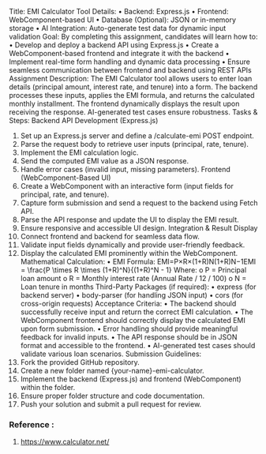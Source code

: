 Title: EMI Calculator
Tool Details:
•	Backend: Express.js
•	Frontend: WebComponent-based UI
•	Database (Optional): JSON or in-memory storage
•	AI Integration: Auto-generate test data for dynamic input validation
Goal:
By completing this assignment, candidates will learn how to:
•	Develop and deploy a backend API using Express.js
•	Create a WebComponent-based frontend and integrate it with the backend
•	Implement real-time form handling and dynamic data processing
•	Ensure seamless communication between frontend and backend using REST APIs
Assignment Description:
The EMI Calculator tool allows users to enter loan details (principal amount, interest rate, and tenure) into a form. The backend processes these inputs, applies the EMI formula, and returns the calculated monthly installment. The frontend dynamically displays the result upon receiving the response. AI-generated test cases ensure robustness.
Tasks & Steps:
Backend API Development (Express.js)
1.	Set up an Express.js server and define a /calculate-emi POST endpoint.
2.	Parse the request body to retrieve user inputs (principal, rate, tenure).
3.	Implement the EMI calculation logic.
4.	Send the computed EMI value as a JSON response.
5.	Handle error cases (invalid input, missing parameters).
Frontend (WebComponent-Based UI)
6.	Create a WebComponent with an interactive form (input fields for principal, rate, and tenure).
7.	Capture form submission and send a request to the backend using Fetch API.
8.	Parse the API response and update the UI to display the EMI result.
9.	Ensure responsive and accessible UI design.
Integration & Result Display
10.	Connect frontend and backend for seamless data flow.
11.	Validate input fields dynamically and provide user-friendly feedback.
12.	Display the calculated EMI prominently within the WebComponent.
Mathematical Calculation:
•	EMI Formula: EMI=P×R×(1+R)N(1+R)N−1EMI = \frac{P \times R \times (1+R)^N}{(1+R)^N - 1} Where: 
o	P = Principal loan amount
o	R = Monthly interest rate (Annual Rate / 12 / 100)
o	N = Loan tenure in months
Third-Party Packages (if required):
•	express (for backend server)
•	body-parser (for handling JSON input)
•	cors (for cross-origin requests)
Acceptance Criteria:
•	The backend should successfully receive input and return the correct EMI calculation.
•	The WebComponent frontend should correctly display the calculated EMI upon form submission.
•	Error handling should provide meaningful feedback for invalid inputs.
•	The API response should be in JSON format and accessible to the frontend.
•	AI-generated test cases should validate various loan scenarios.
Submission Guidelines:
1.	Fork the provided GitHub repository.
2.	Create a new folder named {your-name}-emi-calculator.
3.	Implement the backend (Express.js) and frontend (WebComponent) within the folder.
4.	Ensure proper folder structure and code documentation.
5.	Push your solution and submit a pull request for review.
### **Reference :**
1.	https://www.calculator.net/

